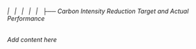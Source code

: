 ###### |   |   |   |   |   ├── Carbon Intensity Reduction Target and Actual Performance

*Add content here*